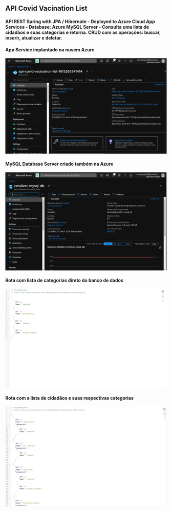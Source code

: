 ## API Covid Vacination List
#### API REST Spring with JPA / Hibernate - Deployed to Azure Cloud App Services - Database: Azure MySQL Server - Consulta uma lista de cidadãos e suas categorias e retorna. CRUD com as operações: buscar, inserir, atualizar e deletar.

#### App Service implantado na nuvem Azure

![alt text](https://github.com/rensilver/image-repo-github/blob/main/api-covid-vacination-list-azure.png)

#### MySQL Database Server criado também na Azure

![alt text](https://github.com/rensilver/image-repo-github/blob/main/rensilver-mysql-server-azure.png)

#### Rota com lista de categorias direto do banco de dados

![alt text](https://github.com/rensilver/image-repo-github/blob/main/api-vacination-list-categories.png)

#### Rota com a lista de cidadãos e suas respectivas categorias

![alt text](https://github.com/rensilver/image-repo-github/blob/main/api-vacination-list-citizens%26categories.png)

